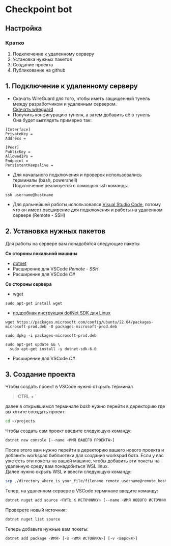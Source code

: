 # Checkpoint bot

## Настройка

### Кратко

1. Подключение к удаленному серверу
2. Установка нужных пакетов
3. Создание проекта
4. Публикование на github

## 1. Подключение к удаленному серверу

- Скачать WireGuard для того, чтобы иметь защищенный тунель между разработчиком и удаленным сервером.\
  [Скачать wireguard](https://www.wireguard.com/install/)
- Получить конфигурацию тунеля, а затем добавить её в тунель\
  Она будет выглядеть примерно так:

```squitconf
[Interface]
PrivateKey =
Address =

[Peer]
PublicKey =
AllowedIPs =
Endpoint =
PersistentKeepalive =
```

- Для начального подключения и проверок использовались терминалы (bash, powershell)\
  Подключение реализуется с помощью ssh команды.

```console
ssh username@hostname
```

- Для дальнейшей работы ислользовался [Visual Studio Code](https://code.visualstudio.com/download), потому что он имеет расширение для подключения и работы на удаленном сервере (Remote - SSH)

## 2. Установка нужных пакетов

Для работы на сервере вам понадобятся следующие пакеты

**Со стороны локальной машины**

- [dotnet](https://dotnet.microsoft.com/en-us/download)
- Расширение для VSCode _Remote - SSH_
- Расширение для VSCode _C#_

**Со стороны сервера**

- wget

```console
sudo apt-get install wget
```

- [подробная инструкция dotNet SDK для Linux](https://docs.microsoft.com/ru-ru/dotnet/core/install/linux-ubuntu)

```console
wget https://packages.microsoft.com/config/ubuntu/22.04/packages-microsoft-prod.deb -O packages-microsoft-prod.deb

sudo dpkg -i packages-microsoft-prod.deb

sudo apt-get update && \
  sudo apt-get install -y dotnet-sdk-6.0
```

- Расширение для VSCode _C#_

## 3. Создание проекта

Чтобы создать проект в VSCode нужно открыть терминал

> CTRL + `

далее в открывшимся терминале _bash_ нужно перейти в деректорию где вы хотите сооздать проект:

```bash
cd ~/projects
```

Чтобы создать сам проект введите следующую команду:

```bash
dotnet new console [--name <ИМЯ ВАШЕГО ПРОЕКТА>]
```

После этого вам нужно перейти в деректорию вашего нового проекта и добавить workspad библиотеки для создания workspad бота.
Если у вас уже есть эти покеты на вашей машине, чтобы добавить эти покеты на удаленную среду вам понадобиться WSL linux.\
Далее нужно окрыть WSL и ввести следующую команду:

```bash
scp ./directory_where_is_your_file/filename remote_username@remote_hostname:/destination_directory
```

Тепер, на удаленном сервере в VSCode терминале введите команду:

```bash
dotnet nuget add source <ПУТЬ К ИСТОЧНИКУ> [--name <ИМЯ НОВОГО ИСТОЧНИКА>]
```

Проверете новый источник:

```bash
dotnet nuget list source
```

Теперь добавьте нужные вам покеты:

```bash
dotnet add package <ИМЯ> [-s <ИМЯ ИСТОНИКА>] [-v <Версия>]
```
